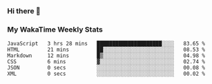 ### Hi there 👋

<!--
**royschrauwen/royschrauwen** is a ✨ _special_ ✨ repository because its `README.md` (this file) appears on your GitHub profile.

Here are some ideas to get you started:

- 🔭 I’m currently working on ...
- 🌱 I’m currently learning ...
- 👯 I’m looking to collaborate on ...
- 🤔 I’m looking for help with ...
- 💬 Ask me about ...
- 📫 How to reach me: ...
- 😄 Pronouns: ...
- ⚡ Fun fact: ...
-->


### My WakaTime Weekly Stats
<!--START_SECTION:waka-->

```text
JavaScript   3 hrs 28 mins   █████████████████████░░░░   83.65 %
HTML         21 mins         ██░░░░░░░░░░░░░░░░░░░░░░░   08.53 %
Markdown     12 mins         █▒░░░░░░░░░░░░░░░░░░░░░░░   04.98 %
CSS          6 mins          ▓░░░░░░░░░░░░░░░░░░░░░░░░   02.74 %
JSON         0 secs          ░░░░░░░░░░░░░░░░░░░░░░░░░   00.08 %
XML          0 secs          ░░░░░░░░░░░░░░░░░░░░░░░░░   00.02 %
```

<!--END_SECTION:waka-->
